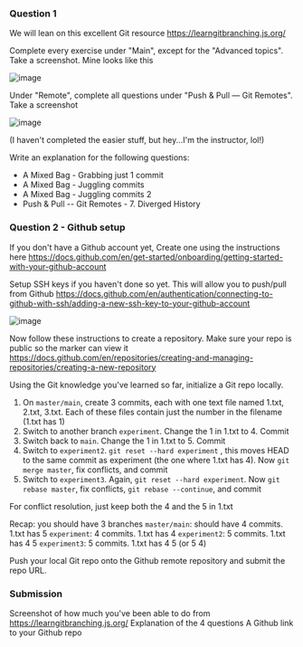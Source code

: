 ### Question 1

We will lean on this excellent Git resource https://learngitbranching.js.org/

Complete every exercise under "Main", except for the "Advanced topics". Take a screenshot. Mine looks like this

![image](https://github.com/TienSFU25/2650-weekly-exercises/assets/10173141/b64cbb8f-1192-4482-92bd-2e2b7acd95f4)

Under "Remote", complete all questions under "Push & Pull — Git Remotes". Take a screenshot

![image](https://github.com/TienSFU25/2650-weekly-exercises/assets/10173141/b242e470-4cbc-4da0-8f15-d11e6795f29d)

(I haven't completed the easier stuff, but hey...I'm the instructor, lol!)

Write an explanation for the following questions:

- A Mixed Bag - Grabbing just 1 commit
- A Mixed Bag - Juggling commits
- A Mixed Bag - Juggling commits 2
- Push & Pull -- Git Remotes - 7. Diverged History

### Question 2 - Github setup

If you don't have a Github account yet, Create one using the instructions here https://docs.github.com/en/get-started/onboarding/getting-started-with-your-github-account

Setup SSH keys if you haven't done so yet. This will allow you to push/pull from Github
https://docs.github.com/en/authentication/connecting-to-github-with-ssh/adding-a-new-ssh-key-to-your-github-account

![image](https://github.com/TienSFU25/2650-weekly-exercises/assets/10173141/03bf0cd7-7777-4b96-b8bf-19a32cb69998)

Now follow these instructions to create a repository. Make sure your repo is public so the marker can view it
https://docs.github.com/en/repositories/creating-and-managing-repositories/creating-a-new-repository

Using the Git knowledge you've learned so far, initialize a Git repo locally.

1. On `master/main`, create 3 commits, each with one text file named 1.txt, 2.txt, 3.txt. Each of these files contain just the number in the filename (1.txt has 1)
2. Switch to another branch `experiment`. Change the 1 in 1.txt to 4. Commit
3. Switch back to `main`. Change the 1 in 1.txt to 5. Commit
4. Switch to `experiment2`. `git reset --hard experiment` , this moves HEAD to the same commit as experiment (the one where 1.txt has 4). Now `git merge master`, fix conflicts, and commit
5. Switch to `experiment3`. Again, `git reset --hard experiment`. Now `git rebase master`, fix conflicts, `git rebase --continue`, and commit

For conflict resolution, just keep both the 4 and the 5 in 1.txt

Recap: you should have 3 branches
`master/main`: should have 4 commits. 1.txt has 5
`experiment`: 4 commits. 1.txt has 4
`experiment2`: 5 commits. 1.txt has 4 5
`experiment3`: 5 commits. 1.txt has 4 5 (or 5 4)

Push your local Git repo onto the Github remote repository and submit the repo URL.

### Submission

Screenshot of how much you've been able to do from https://learngitbranching.js.org/
Explanation of the 4 questions
A Github link to your Github repo
